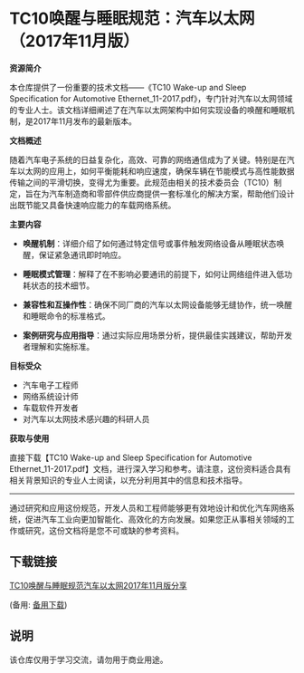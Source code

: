 # TC10唤醒与睡眠规范：汽车以太网（2017年11月版）

**资源简介**

本仓库提供了一份重要的技术文档——《TC10 Wake-up and Sleep Specification for Automotive Ethernet_11-2017.pdf》，专门针对汽车以太网领域的专业人士。该文档详细阐述了在汽车以太网架构中如何实现设备的唤醒和睡眠机制，是2017年11月发布的最新版本。

**文档概述**

随着汽车电子系统的日益复杂化，高效、可靠的网络通信成为了关键。特别是在汽车以太网的应用上，如何平衡能耗和响应速度，确保车辆在节能模式与高性能数据传输之间的平滑切换，变得尤为重要。此规范由相关的技术委员会（TC10）制定，旨在为汽车制造商和零部件供应商提供一套标准化的解决方案，帮助他们设计出既节能又具备快速响应能力的车载网络系统。

**主要内容**

- **唤醒机制**：详细介绍了如何通过特定信号或事件触发网络设备从睡眠状态唤醒，保证紧急通讯即时响应。
  
- **睡眠模式管理**：解释了在不影响必要通讯的前提下，如何让网络组件进入低功耗状态的技术细节。
  
- **兼容性和互操作性**：确保不同厂商的汽车以太网设备能够无缝协作，统一唤醒和睡眠命令的标准格式。
  
- **案例研究与应用指导**：通过实际应用场景分析，提供最佳实践建议，帮助开发者理解和实施标准。

**目标受众**

- 汽车电子工程师
- 网络系统设计师
- 车载软件开发者
- 对汽车以太网技术感兴趣的科研人员

**获取与使用**

直接下载【TC10 Wake-up and Sleep Specification for Automotive Ethernet_11-2017.pdf】文档，进行深入学习和参考。请注意，这份资料适合具有相关背景知识的专业人士阅读，以充分利用其中的信息和技术指导。

---

通过研究和应用这份规范，开发人员和工程师能够更有效地设计和优化汽车网络系统，促进汽车工业向更加智能化、高效化的方向发展。如果您正从事相关领域的工作或研究，这份文档将是您不可或缺的参考资料。

## 下载链接
[TC10唤醒与睡眠规范汽车以太网2017年11月版分享](https://pan.quark.cn/s/0947c5bea71b) 

(备用: [备用下载](https://pan.baidu.com/s/1XY8Llx38SanTbLrEwGwPtQ?pwd=1234))

## 说明

该仓库仅用于学习交流，请勿用于商业用途。

